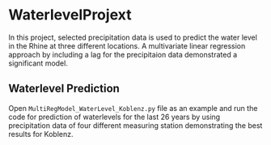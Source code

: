 # WaterlevelProjext
In this project, selected precipitation data is used to predict the water level in the Rhine at three different locations. A multivariate linear regression approach by including a lag for the precipitaion data demonstrated a significant model. 
## Waterlevel Prediction
Open ```MultiRegModel_WaterLevel_Koblenz.py``` file as an example and run the code for prediction of waterlevels for the last 26 years by using precipitation data of four different measuring station demonstrating the best results for Koblenz. 
